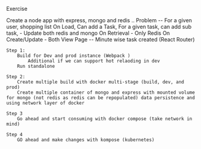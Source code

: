 Exercise 

Create a node app with express, mongo and redis .. 
	Problem -- For a given user, shopping list
		On Load, Can add a Task, For a given task, can add sub task, - Update both redis and mongo
		On Retrieval - Only Redis
		On Create/Update - Both
		View Page -- Minute wise task created (React Router)
	
	Step 1:
		Build for Dev and prod instance (Webpack )
			Additional if we can support hot relaoding in dev
		Run standalone
		
	Step 2:
		Create multiple build with docker multi-stage (build, dev, and prod)
		Create multiple container of mongo and express with mounted volume for mongo (not redis as redis can be repopulated) data persistence and using network layer of docker
		
	Step 3
		Go ahead and start consuming with docker compose (take network in mind)
			
	Step 4
		GO ahead and make changes with kompose (kubernetes)
		
		
		

